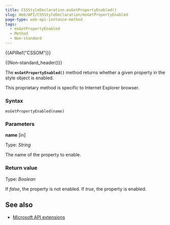 ```yaml
---
title: CSSStyleDeclaration.msGetPropertyEnabled()
slug: Web/API/CSSStyleDeclaration/msGetPropertyEnabled
page-type: web-api-instance-method
tags:
  - msGetPropertyEnabled
  - Method
  - Non-standard
---
```


{{APIRef("CSSOM")}}

{{Non-standard_header()}}

The **`msGetPropertyEnabled()`** method returns whether a given property in the style object is enabled.

This proprietary method is specific to Internet Explorer browser.

### Syntax

```js-nolint
msGetPropertyEnabled(name)
```

### Parameters

**name** \[in]

Type: _String_

The name of the property to enable.

### Return value

Type: _Boolean_

If _false_, the property is not enabled. If _true_, the property is enabled.

## See also

- [Microsoft API extensions](/en-US/docs/Web/API/Microsoft_Extensions)
